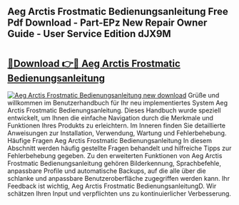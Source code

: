 ## Aeg Arctis Frostmatic Bedienungsanleitung Free Pdf Download - Part-EPz New Repair Owner Guide - User Service Edition dJX9M

# <h2><a href="http://df5kb6a.blite.top/?on=Aeg+Arctis+Frostmatic+Bedienungsanleitung">🔗Download 👉🔴 Aeg Arctis Frostmatic Bedienungsanleitung</a></h2>

[![Aeg Arctis Frostmatic Bedienungsanleitung new download](https://i.imgur.com/lujVjoI.png)](http://df5kb6a.blite.top/?on=Aeg+Arctis+Frostmatic+Bedienungsanleitung)
Grüße und willkommen im Benutzerhandbuch für Ihr neu implementiertes System Aeg Arctis Frostmatic Bedienungsanleitung. Dieses Handbuch wurde speziell entwickelt, um Ihnen die einfache Navigation durch die Merkmale und Funktionen Ihres Produkts zu erleichtern. Im Inneren finden Sie detaillierte Anweisungen zur Installation, Verwendung, Wartung und Fehlerbehebung. Häufige Fragen Aeg Arctis Frostmatic Bedienungsanleitung In diesem Abschnitt werden häufig gestellte Fragen behandelt und hilfreiche Tipps zur Fehlerbehebung gegeben. Zu den erweiterten Funktionen von Aeg Arctis Frostmatic Bedienungsanleitung gehören Bilderkennung, Sprachbefehle, anpassbare Profile und automatische Backups, auf die alle über die schlanke und anpassbare Benutzeroberfläche zugegriffen werden kann. Ihr Feedback ist wichtig, Aeg Arctis Frostmatic BedienungsanleitungD. Wir schätzen Ihren Input und verpflichten uns zu kontinuierlicher Verbesserung.
